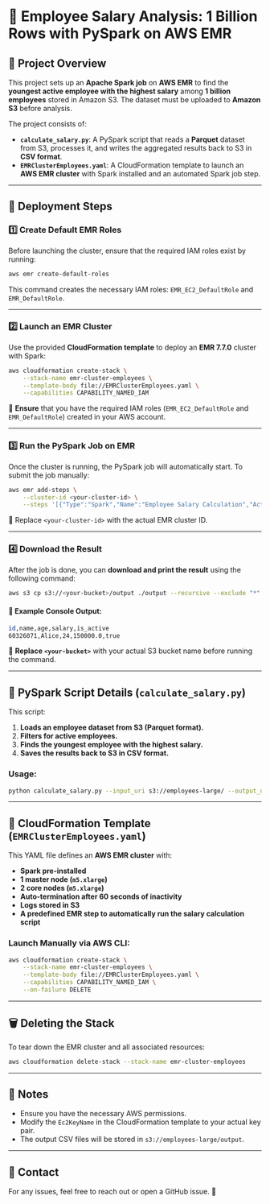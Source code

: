 # 🏢 Employee Salary Analysis: 1 Billion Rows with PySpark on AWS EMR

## 📌 Project Overview
This project sets up an **Apache Spark job** on **AWS EMR** to find the **youngest active employee with the highest salary** among **1 billion employees** stored in Amazon S3. The dataset must be uploaded to **Amazon S3** before analysis.

The project consists of:
- **`calculate_salary.py`**: A PySpark script that reads a **Parquet** dataset from S3, processes it, and writes the aggregated results back to S3 in **CSV format**.
- **`EMRClusterEmployees.yaml`**: A CloudFormation template to launch an **AWS EMR cluster** with Spark installed and an automated Spark job step.

---

## 🚀 Deployment Steps
### **1️⃣ Create Default EMR Roles**
Before launching the cluster, ensure that the required IAM roles exist by running:

```sh
aws emr create-default-roles
```

This command creates the necessary IAM roles: `EMR_EC2_DefaultRole` and `EMR_DefaultRole`.

---

### **2️⃣ Launch an EMR Cluster**
Use the provided **CloudFormation template** to deploy an **EMR 7.7.0** cluster with Spark:

```sh
aws cloudformation create-stack \
    --stack-name emr-cluster-employees \
    --template-body file://EMRClusterEmployees.yaml \
    --capabilities CAPABILITY_NAMED_IAM
```

📌 **Ensure** that you have the required IAM roles (`EMR_EC2_DefaultRole` and `EMR_DefaultRole`) created in your AWS account.

---

### **3️⃣ Run the PySpark Job on EMR**
Once the cluster is running, the PySpark job will automatically start. To submit the job manually:

```sh
aws emr add-steps \
    --cluster-id <your-cluster-id> \
    --steps '[{"Type":"Spark","Name":"Employee Salary Calculation","ActionOnFailure":"CONTINUE","Args":["spark-submit","s3://employees-large-code/calculate_salary.py","--input_uri","s3://employees-large/","--output_uri","s3://employees-large/output"]}]'
```

📌 Replace `<your-cluster-id>` with the actual EMR cluster ID.

---

### **4️⃣ Download the Result**
After the job is done, you can **download and print the result** using the following command:

```sh
aws s3 cp s3://<your-bucket>/output ./output --recursive --exclude "*" --include "*.csv" && cat ./output/*.csv
```

#### **📌 Example Console Output:**
```sh
id,name,age,salary,is_active
60326071,Alice,24,150000.0,true
```

📌 **Replace `<your-bucket>`** with your actual S3 bucket name before running the command.

---

## 📝 PySpark Script Details (`calculate_salary.py`)
This script:
1. **Loads an employee dataset from S3 (Parquet format).**
2. **Filters for active employees.**
3. **Finds the youngest employee with the highest salary.**
4. **Saves the results back to S3 in CSV format.**

### **Usage:**
```sh
python calculate_salary.py --input_uri s3://employees-large/ --output_uri s3://employees-large/output
```

---

## 📜 CloudFormation Template (`EMRClusterEmployees.yaml`)
This YAML file defines an **AWS EMR cluster** with:
- **Spark pre-installed**
- **1 master node (`m5.xlarge`)**
- **2 core nodes (`m5.xlarge`)**
- **Auto-termination after 60 seconds of inactivity**
- **Logs stored in S3**
- **A predefined EMR step to automatically run the salary calculation script**

### **Launch Manually via AWS CLI:**
```sh
aws cloudformation create-stack \
    --stack-name emr-cluster-employees \
    --template-body file://EMRClusterEmployees.yaml \
    --capabilities CAPABILITY_NAMED_IAM \
    --on-failure DELETE
```

---

## 🗑️ Deleting the Stack
To tear down the EMR cluster and all associated resources:
```sh
aws cloudformation delete-stack --stack-name emr-cluster-employees
```

---

## 📌 Notes
- Ensure you have the necessary AWS permissions.
- Modify the `Ec2KeyName` in the CloudFormation template to your actual key pair.
- The output CSV files will be stored in `s3://employees-large/output`.

---

## 📧 Contact
For any issues, feel free to reach out or open a GitHub issue. 🚀